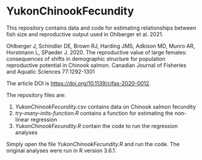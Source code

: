 # YukonChinookFecundity

This repository contains data and code for estimating relationships between fish size and reproductive output used in Ohlberger et al. 2021.

Ohlberger J, Schindler DE, Brown RJ, Harding JMS, Adkison MD, Munro AR, Horstmann L, SPaeder J. 2020. The reproductive value of large females: consequences of shifts in demographic structure for population reproductive potential in Chinook salmon. Canadian Journal of Fisheries and Aquatic Sciences 77:1292-1301

The article DOI is https://doi.org/10.1139/cjfas-2020-0012.

The repository files are:

1. _YukonChinookFecundity.csv_ contains data on Chinook salmon fecundity
2. _try-many-inits-function.R_ contains a function for estimating the non-linear regression
3. _YukonChinookFecundity.R_ contain the code to run the regression analyses

Simply open the file _YukonChinookFecundity.R_ and run the code. The original analyses were run in R version 3.6.1.
